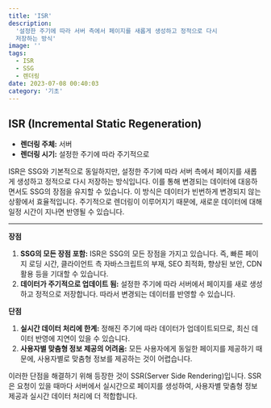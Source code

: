 ```yaml
---
title: 'ISR'
description:
  '설정한 주기에 따라 서버 측에서 페이지를 새롭게 생성하고 정적으로 다시
  저장하는 방식'
image: ''
tags:
  - ISR
  - SSG
  - 렌더링
date: 2023-07-08 00:40:03
category: '기초'
---
```


## ISR (Incremental Static Regeneration)

- **렌더링 주체:** 서버
- **렌더링 시기:** 설정한 주기에 따라 주기적으로

ISR은 SSG와 기본적으로 동일하지만, 설정한 주기에 따라 서버 측에서 페이지를
새롭게 생성하고 정적으로 다시 저장하는 방식입니다. 이를 통해 변경되는 데이터에
대응하면서도 SSG의 장점을 유지할 수 있습니다. 이 방식은 데이터가 빈번하게
변경되지 않는 상황에서 효율적입니다. 주기적으로 렌더링이 이루어지기 때문에,
새로운 데이터에 대해 일정 시간이 지나면 반영될 수 있습니다.

---

**장점**

1. **SSG의 모든 장점 포함:** ISR은 SSG의 모든 장점을 가지고 있습니다. 즉, 빠른
   페이지 로딩 시간, 클라이언트 측 자바스크립트의 부재, SEO 최적화, 향상된 보안,
   CDN 활용 등을 기대할 수 있습니다.
2. **데이터가 주기적으로 업데이트 됨:** 설정한 주기에 따라 서버에서 페이지를
   새로 생성하고 정적으로 저장합니다. 따라서 변경되는 데이터를 반영할 수
   있습니다.

**단점**

1. **실시간 데이터 처리에 한계:** 정해진 주기에 따라 데이터가 업데이트되므로,
   최신 데이터 반영에 지연이 있을 수 있습니다.
2. **사용자별 맞춤형 정보 제공의 어려움:** 모든 사용자에게 동일한 페이지를
   제공하기 때문에, 사용자별로 맞춤형 정보를 제공하는 것이 어렵습니다.

이러한 단점을 해결하기 위해 등장한 것이 SSR(Server Side Rendering)입니다. SSR은
요청이 있을 때마다 서버에서 실시간으로 페이지를 생성하여, 사용자별 맞춤형 정보
제공과 실시간 데이터 처리에 더 적합합니다.
